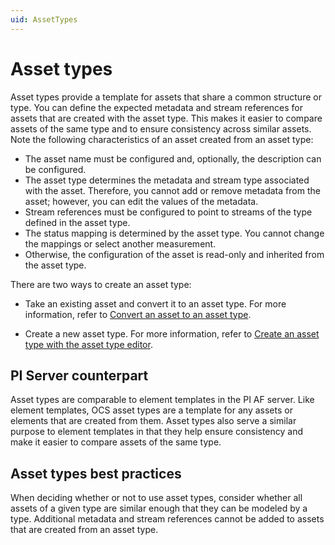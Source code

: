 ```yaml
---
uid: AssetTypes
---
```


# Asset types

Asset types provide a template for assets that share a common structure or type. You can define the expected metadata and stream references for assets that are created with the asset type. This makes it  easier to compare assets of the same type and to ensure consistency across similar assets. Note the following characteristics of an asset created from an asset type:  

- The asset name must be configured and, optionally, the description can be configured.
- The asset type determines the metadata and stream type associated with the asset. Therefore, you cannot add or remove metadata from the asset; however, you can edit the values of the metadata. 
- Stream references must be configured to point to streams of the type defined in the asset type. 
- The status mapping is determined by the asset type. You cannot change the mappings or select another measurement.
- Otherwise, the configuration of the asset is read-only and inherited from the asset type.

There are two ways to create an asset type:

- Take an existing asset and convert it to an asset type. For more information, refer to [Convert an asset to an asset type](xref:ConvertAssetToAssetType).

- Create a new asset type. For more information, refer to [Create an asset type with the asset type editor](xref:CreateAssetType).

## PI Server counterpart

Asset types are comparable to element templates in the PI AF server. Like element templates, OCS asset types are a template for any assets or elements that are created from them. Asset types also serve a similar purpose to element templates in that they help ensure consistency and make it easier to compare assets of the same type.

## Asset types best practices 

When deciding whether or not to use asset types, consider whether all assets of a given type are similar enough that they can be modeled by a type. Additional metadata and stream references cannot be added to assets that are created from an asset type.
